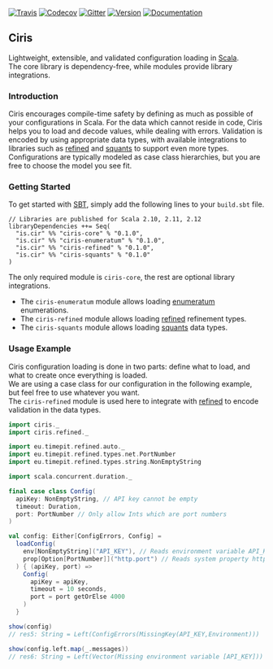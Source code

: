 [![Travis](https://img.shields.io/travis/vlovgr/ciris/master.svg)](https://travis-ci.org/vlovgr/ciris) [![Codecov](https://img.shields.io/codecov/c/github/vlovgr/ciris.svg)](https://codecov.io/gh/vlovgr/ciris) [![Gitter](https://img.shields.io/gitter/room/vlovgr/ciris.svg?colorB=4db798)](https://gitter.im/vlovgr/ciris) [![Version](https://index.scala-lang.org/vlovgr/ciris/ciris-core/latest.svg?color=blue)](https://index.scala-lang.org/vlovgr/ciris) [![Documentation](https://www.javadoc.io/badge/is.cir/ciris-core_2.12.svg?color=blue&label=docs)](https://www.javadoc.io/doc/is.cir/ciris-core_2.12)

## Ciris
Lightweight, extensible, and validated configuration loading in [Scala][scala].  
The core library is dependency-free, while modules provide library integrations.

### Introduction
Ciris encourages compile-time safety by defining as much as possible of your configurations in Scala. For the data which cannot reside in code, Ciris helps you to load and decode values, while dealing with errors. Validation is encoded by using appropriate data types, with available integrations to libraries such as [refined][refined] and [squants][squants] to support even more types. Configurations are typically modeled as case class hierarchies, but you are free to choose the model you see fit.

### Getting Started
To get started with [SBT][sbt], simply add the following lines to your `build.sbt` file.

```
// Libraries are published for Scala 2.10, 2.11, 2.12
libraryDependencies ++= Seq(
  "is.cir" %% "ciris-core" % "0.1.0",
  "is.cir" %% "ciris-enumeratum" % "0.1.0",
  "is.cir" %% "ciris-refined" % "0.1.0",
  "is.cir" %% "ciris-squants" % "0.1.0"
)
```

The only required module is `ciris-core`, the rest are optional library integrations.

- The `ciris-enumeratum` module allows loading [enumeratum][enumeratum] enumerations.
- The `ciris-refined` module allows loading [refined][refined] refinement types.
- The `ciris-squants` module allows loading [squants][squants] data types.

### Usage Example
Ciris configuration loading is done in two parts: define what to load, and what to create once everything is loaded.  
We are using a case class for our configuration in the following example, but feel free to use whatever you want.  
The `ciris-refined` module is used here to integrate with [refined][refined] to encode validation in the data types.

```scala
import ciris._
import ciris.refined._

import eu.timepit.refined.auto._
import eu.timepit.refined.types.net.PortNumber
import eu.timepit.refined.types.string.NonEmptyString

import scala.concurrent.duration._

final case class Config(
  apiKey: NonEmptyString, // API key cannot be empty
  timeout: Duration,
  port: PortNumber // Only allow Ints which are port numbers
)

val config: Either[ConfigErrors, Config] =
  loadConfig(
    env[NonEmptyString]("API_KEY"), // Reads environment variable API_KEY
    prop[Option[PortNumber]]("http.port") // Reads system property http.port
  ) { (apiKey, port) =>
    Config(
      apiKey = apiKey,
      timeout = 10 seconds,
      port = port getOrElse 4000
    )
  }
```

```scala
show(config)
// res5: String = Left(ConfigErrors(MissingKey(API_KEY,Environment)))

show(config.left.map(_.messages))
// res6: String = Left(Vector(Missing environment variable [API_KEY]))
```

[enumeratum]: https://github.com/lloydmeta/enumeratum
[refined]: https://github.com/fthomas/refined
[squants]: http://www.squants.com
[sbt]: http://www.scala-sbt.org
[scala]: http://www.scala-lang.org
